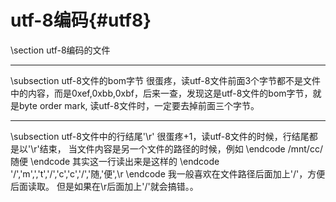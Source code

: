 utf-8编码{#utf8}
===============

\section utf-8编码的文件

<hr>
\subsection utf-8文件的bom字节
很蛋疼，读utf-8文件前面3个字节都不是文件中的内容，而是0xef,0xbb,0xbf，后来一查，发现这是utf-8文件的bom字节，就是byte order mark,
读utf-8文件时，一定要去掉前面三个字节。

<hr>
\subsection utf-8文件中的行结尾'\r'
很蛋疼+1，读utf-8文件的时候，行结尾都是以'\r'结束，
当文件内容是另一个文件的路径的时候，例如
\endcode
/mnt/cc/随便
\endcode
其实这一行读出来是这样的
\endcode
'/','m',','t','/','c','c','/','随,'便',\r
\endcode
我一般喜欢在文件路径后面加上'/'，方便后面读取。
但是如果在\r后面加上'/'就会搞错。。